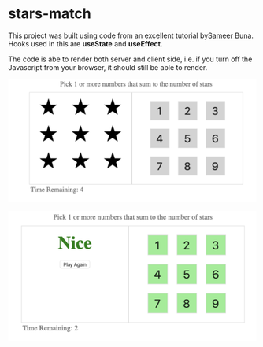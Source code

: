 # stars-match

This project was built using code from an excellent tutorial by[Sameer Buna](https://jscomplete.com/playground/rgs3.9/).
Hooks used in this are **useState** and **useEffect**.

The code is abe to render both server and client side, i.e. if you turn off the Javascript from your browser,
it should still be able to render.

![](https://github.com/mehtaanuj95/stars-match/blob/master/img1.png)

![](https://github.com/mehtaanuj95/stars-match/blob/master/img2.png)
